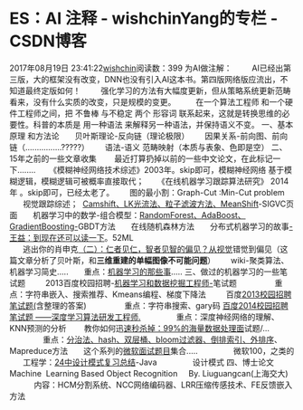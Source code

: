 # ES：AI 注释 - wishchinYang的专栏 - CSDN博客
2017年08月19日 23:41:22[wishchin](https://me.csdn.net/wishchin)阅读数：399
为AI做注解：
        AI已经出第三版，大的框架没有改变，DNN也没有引入AI这本书。第四版网络版应流出，不知道最终定版如何！
        强化学习的方法有大幅度更新，但从策略系统更新范畴看来，没有什么实质的改变，只是规模的变更。
        在一个算法工程师 和一个硬件工程师之间，把 不鲁棒 与不稳定 两个 形容词 联系起来，这就是转换思维的必要性。科普的本质是 用一种语法 来解释另一种语法，并保持语义不变。
一、基本原理 和方法论
      贝叶斯理论-反向链（理论极限）
      因果关系-前向图、前向链（................?????）
      语法-语义 范畴映射（本质与表象、色即是空）
二、15年之前的一些文章收集
       最近打算扔掉以前的一些中文论文，在此标记一下........
     《模糊神经网络技术综述》2003年。skip即可，模糊神经网络 基于模糊逻辑，模糊逻辑可被概率直接取代；
     《在线机器学习跟踪算法研究》 2014年 。skip即可，已经太老了。
      图的最小割：Graph-Cut :Min-Cut problem
      视觉跟踪综述；  [Camshift、LK光流法、粒子滤波方法、MeanShift](http://www.cnblogs.com/CVArt/archive/2011/07/03/2096683.html)-SIGVC页面
      机器学习中的数学-组合模型：[RandomForest、AdaBoost、GradientBoosting-](http://www.cnblogs.com/LeftNotEasy/archive/2011/01/02/machine-learning-boosting-and-gradient-boosting.html)GBDT方法
      在线随机森林方法
      分布式机器学习的故事[-王益：到现在还可以读一下](https://www.52ml.net/13329.html)。52ML\
      逃出你的肖申克[（二）：仁者见仁，智者见智的偏见？从视觉](http://mindhacks.cn/2009/03/15/preconception-explained/)错觉到偏见（这篇文章分析了贝叶斯，和**三维重建的单幅图像不可能问题**）
      wiki-聚类算法、机器学习简史.....
      重点：[机器学习的那些事](https://www.baidu.com/link?url=g8Iak5H3sb3gItyiA00qTBZUOw4t0hy9jHPEX3B6AqDSODqkvJSddJg3c7Tm31ZlpKfh6oqVeLpTPoEDFRlUc_&wd=&eqid=95c37e26001b25ec00000003599e462e).....
三、做过的机器学习的一些笔试题
        2013百度校园招聘-[机器学习和数据挖掘工程师-](http://www.linuxidc.com/Linux/2013-09/90498.htm)笔试题
                重点：字符串嵌入、搜索推荐、Kmeans编程、梯度下降法
        百度[2013校园招聘笔试题(](http://www.linuxidc.com/Linux/2012-10/71974.htm)含整理的答案)
                重点：字符串搜索、gary码
[百度2014校园招聘笔试题 ——深度学习算法研发工程师.](http://blog.csdn.net/luoweifu/article/details/12685169)
               重点：深度神经网络的理解、KNN预测的分析
       教你如何迅[速秒杀掉：99%的海量数据处理面](http://www.cnblogs.com/v-July-v/archive/2012/03/22/2413055.html)试题/...
               重点：[分治法、hash、双层桶、bloom过滤器、倒排索引、外排序](http://www.cnblogs.com/v-July-v/archive/2012/03/22/2413055.html)、Mapreduce方法
      这个系列的[微软面试题目](http://blog.csdn.net/v_july_v/article/details/6278484)集合.....
               微软100，之类的
      工程学：[24中设计模式复习总结](http://blog.csdn.net/ywjun0919/article/details/10494793)-Java
               设计模式
四、博士论文
       Machine  Learning Based Object Recognition     By. Liuguangcan(上海交大)
           内容：HCM分割系统、NCC网络编码器、LRR压缩传感技术、FE反馈嵌入方法

